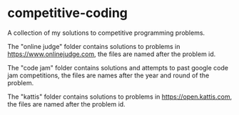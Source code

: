 # competitive-coding

A collection of my solutions to competitive programming problems.

The "online judge" folder contains solutions to problems in https://www.onlinejudge.com, the files are named after the problem id.

The "code jam" folder contains solutions and attempts to past google code jam competitions, the files are names after the year and round of the problem.

The "kattis" folder contains solutions to problems in https://open.kattis.com, the files are named after the problem id.

